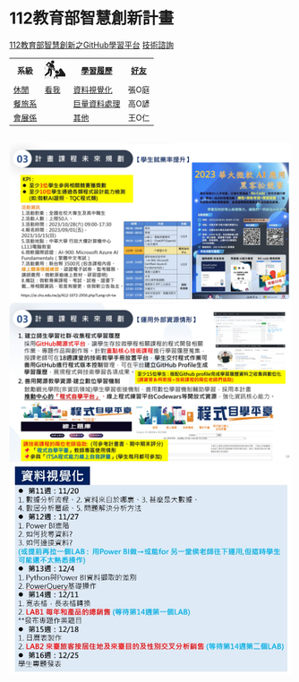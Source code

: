 # 112教育部智慧創新計畫
<a href="http://140.126.146.12:9090/GitHub2023/">112教育部智慧創新之GitHub學習平台</a>&nbsp;<a href="https://chat.openai.com/auth/login">技術諮詢</a>
<table>
  <tr>
    <th>系級</th>
    <th><img src="working.jpeg"></th>
    <th><a href="">學習履歷</a></th>
    <th><a href="https://chat.openai.com/">好友</a></th>
  </tr>
  <tr>
    <td><a href="https://lm.chu.edu.tw/index.php?Lang=zh-tw">休閒</a></td>
    <td><a href="https://www.youtube.com/watch?v=HG46xxF314E">看我</a></td>
    <td><a href="">資料視覺化</a></td>
    <td>張O庭</td>
  </tr>
  <tr>
    <td><a href="https://hm.chu.edu.tw/index.php?Lang=zh-tw">餐旅系</a></td>
    <td></td>
    <td><a href="">巨量資料處理</a></td>
    <td>高O諺</td>
  </tr>
  <tr>
    <td><a href="https://mice.chu.edu.tw/index.php?Lang=zh-tw">會展係</a></td>
    <td></td>
    <td><a href="">其他</a></td>
    <td>王O仁</td>
  </tr>  
</table><br>
<img src="II_1.jpg"></img>
<img src="II_2.jpg"></img>
<img src="II_3.jpg" style="display:block; margin:auto;" ></img>

